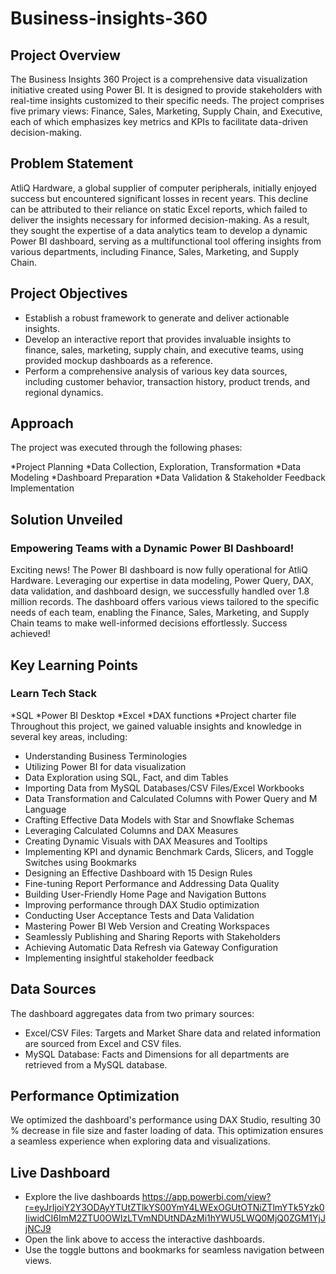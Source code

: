 # Business-insights-360
## Project Overview
The Business Insights 360 Project is a comprehensive data visualization initiative created using Power BI. It is designed to provide stakeholders with real-time insights customized to their specific needs. The project comprises five primary views: Finance, Sales, Marketing, Supply Chain, and Executive, each of which emphasizes key metrics and KPIs to facilitate data-driven decision-making.
## Problem Statement
AtliQ Hardware, a global supplier of computer peripherals, initially enjoyed success but encountered significant losses in recent years. This decline can be attributed to their reliance on static Excel reports, which failed to deliver the insights necessary for informed decision-making. As a result, they sought the expertise of a data analytics team to develop a dynamic Power BI dashboard, serving as a multifunctional tool offering insights from various departments, including Finance, Sales, Marketing, and Supply Chain.
## Project Objectives
* Establish a robust framework to generate and deliver actionable insights.
* Develop an interactive report that provides invaluable insights to finance, sales, marketing, supply chain, and executive teams, using provided mockup dashboards as a reference.
* Perform a comprehensive analysis of various key data sources, including customer behavior, transaction history, product trends, and regional dynamics.
## Approach
The project was executed through the following phases:

*Project Planning
*Data Collection, Exploration, Transformation
*Data Modeling
*Dashboard Preparation
*Data Validation & Stakeholder Feedback Implementation
## Solution Unveiled
### Empowering Teams with a Dynamic Power BI Dashboard!
Exciting news! The Power BI dashboard is now fully operational for AtliQ Hardware. Leveraging our expertise in data modeling, Power Query, DAX, data validation, and dashboard design, we successfully handled over 1.8 million records. The dashboard offers various views tailored to the specific needs of each team, enabling the Finance, Sales, Marketing, and Supply Chain teams to make well-informed decisions effortlessly. Success achieved!
## Key Learning Points
### Learn Tech Stack
*SQL
*Power BI Desktop
*Excel
*DAX functions
*Project charter file
Throughout this project, we gained valuable insights and knowledge in several key areas, including:
* Understanding Business Terminologies
* Utilizing Power BI for data visualization
* Data Exploration using SQL, Fact, and dim Tables
* Importing Data from MySQL Databases/CSV Files/Excel Workbooks
* Data Transformation and Calculated Columns with Power Query and M Language
* Crafting Effective Data Models with Star and Snowflake Schemas
* Leveraging Calculated Columns and DAX Measures
* Creating Dynamic Visuals with DAX Measures and Tooltips
* Implementing KPI and dynamic Benchmark Cards, Slicers, and Toggle Switches using Bookmarks
* Designing an Effective Dashboard with 15 Design Rules
* Fine-tuning Report Performance and Addressing Data Quality
* Building User-Friendly Home Page and Navigation Buttons
* Improving performance through DAX Studio optimization
* Conducting User Acceptance Tests and Data Validation
* Mastering Power BI Web Version and Creating Workspaces
* Seamlessly Publishing and Sharing Reports with Stakeholders
* Achieving Automatic Data Refresh via Gateway Configuration
* Implementing insightful stakeholder feedback
## Data Sources
The dashboard aggregates data from two primary sources:
 * Excel/CSV Files: Targets and Market Share data and related information are sourced from 
Excel and CSV files.
* MySQL Database: Facts and Dimensions for all departments are retrieved from a MySQL database.
## Performance Optimization
We optimized the dashboard's performance using DAX Studio, resulting 30 % decrease in file size and faster loading of data. This optimization ensures a seamless experience when exploring data and visualizations.
## Live Dashboard
* Explore the live dashboards https://app.powerbi.com/view?r=eyJrIjoiY2Y3ODAyYTUtZTlkYS00YmY4LWExOGUtOTNiZTlmYTk5Yzk0IiwidCI6ImM2ZTU0OWIzLTVmNDUtNDAzMi1hYWU5LWQ0MjQ0ZGM1YjJjNCJ9
* Open the link above to access the interactive dashboards.
* Use the toggle buttons and bookmarks for seamless navigation between views.

